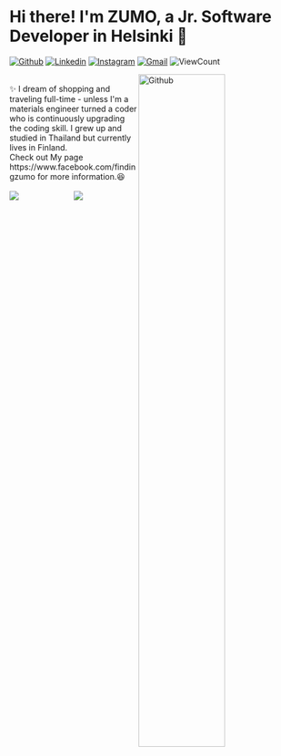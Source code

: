 # Hi there! I'm ZUMO, a Jr. Software Developer in Helsinki 🚀

[![Github](https://img.shields.io/badge/-Github-000?style=flat&logo=Github&logoColor=white)](https://github.com/phornphatch)
[![Linkedin](https://img.shields.io/badge/-LinkedIn-blue?style=flat&logo=Linkedin&logoColor=white)](https://www.linkedin.com/in/phornphatch)
[![Instagram](https://img.shields.io/badge/-Instagram-c13584?style=flat&labelColor=c13584&logo=instagram&logoColor=white)](https://www.instagram.com/findingzumo/)
[![Gmail](https://img.shields.io/badge/-Gmail-c14438?style=flat&logo=Gmail&logoColor=white)](mailto:phornphatch@gmail.com)
<img alt="ViewCount" src="https://views.whatilearened.today/views/github/onimur/onimur.svg" />


<img width="55%" align="right" alt="Github" src="https://github.com/phornphatch/phornphatch/blob/main/assets/profile.jpeg" />
 <br>
✨ I dream of shopping and traveling full-time - unless I'm a materials engineer turned a coder who is continuously upgrading the coding skill. I grew up and        studied in Thailand but currently lives in Finland. 
<br>
Check out My page https://www.facebook.com/findingzumo for more information.😆
<br><br>

<div align="center">
  <img src='https://github-readme-stats.vercel.app/api?username=phornphatch&count_private=true&show_icons=true&theme=dracula&line_height=40'  align="left" />
<img src='https://github-readme-stats.vercel.app/api/top-langs/?username=keshavsingh4522&theme=tokyonight&hide_langs_below=4&text_color=fff&title_color=ff6e96' />
</div>



